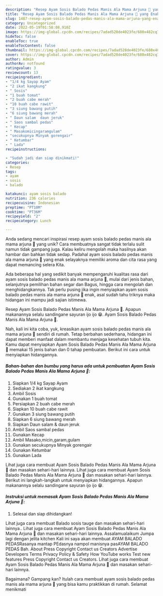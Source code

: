```yaml
---
description: "Resep Ayam Sosis Balado Pedas Manis Ala Mama Arjuna 🍅 yang Enak"
title: "Resep Ayam Sosis Balado Pedas Manis Ala Mama Arjuna 🍅 yang Enak"
slug: 1487-resep-ayam-sosis-balado-pedas-manis-ala-mama-arjuna-yang-enak
category: Uncategorized
date: 2022-05-19T01:58:08.910Z
image: https://img-global.cpcdn.com/recipes/7adad528de4023fe/680x482cq70/ayam-sosis-balado-pedas-manis-ala-mama-arjuna-foto-resep-utama.jpg
hideToc: false
enableToc: true
enableTocContent: false
thumbnail: https://img-global.cpcdn.com/recipes/7adad528de4023fe/680x482cq70/ayam-sosis-balado-pedas-manis-ala-mama-arjuna-foto-resep-utama.jpg
cover: https://img-global.cpcdn.com/recipes/7adad528de4023fe/680x482cq70/ayam-sosis-balado-pedas-manis-ala-mama-arjuna-foto-resep-utama.jpg
author: Admin
authorAv: notfound
ratingvalue: 3
reviewcount: 13
recipeingredient:
- "1/4 kg Sayap Ayam"
- "2 ikat kangkung"
- " Sosis"
- "1 buah tomat"
- "2 buah cabe merah"
- "10 buah cabe rawit"
- "3 siung bawang putih"
- "6 siung bawang merah"
- " Daun salam  daun jeruk"
- " Saos sambal pedas"
- " Kecap"
- " Masakomicingaramgulam"
- "secukupnya Minyak gorengair"
- " Ketumbar"
- " Lada"
recipeinstructions:

- "Sudah jadi dan siap dinikmati!"
categories:
- Resep
tags:
- ayam
- sosis
- balado

katakunci: ayam sosis balado 
nutrition: 236 calories
recipecuisine: Indonesian
preptime: "PT10M"
cooktime: "PT36M"
recipeyield: "2"
recipecategory: Lunch

---
```





Anda sedang mencari inspirasi resep ayam sosis balado pedas manis ala mama arjuna 🍅 yang unik? Cara membuatnya sangat tidak terlalu sulit namun tidak gampang juga. Kalau keliru mengolah maka hasilnya akan hambar dan bahkan tidak sedap. Padahal ayam sosis balado pedas manis ala mama arjuna 🍅 yang enak selayaknya memiliki aroma dan cita rasa yang dapat memancing selera Kita.





Ada beberapa hal yang sedikit banyak mempengaruhi kualitas rasa dari ayam sosis balado pedas manis ala mama arjuna 🍅, mulai dari jenis bahan, selanjutnya pemilihan bahan segar dan Bagus, hingga cara mengolah dan menghidangkannya. Tak perlu pusing jika ingin menyiapkan ayam sosis balado pedas manis ala mama arjuna 🍅 enak,      asal sudah tahu triknya maka hidangan ini mampu jadi sajian istimewa.














Resep Ayam Sosis Balado Pedas Manis Ala Mama Arjuna 🍅. Apapun makanannya selalu sandingane sayuran ijo ijo 😁. Ayam Sosis Balado Pedas Manis Ala Mama Arjuna 🍅.






Nah, kali ini kita coba, yuk, kreasikan ayam sosis balado pedas manis ala mama arjuna 🍅 sendiri di rumah. Tetap berbahan sederhana, hidangan ini dapat memberi manfaat dalam membantu menjaga kesehatan tubuh kita. Kamu dapat menyiapkan Ayam Sosis Balado Pedas Manis Ala Mama Arjuna 🍅 memakai 15 jenis bahan dan 0 tahap pembuatan. Berikut ini cara untuk menyiapkan hidangannya.

<!--inarticleads1-->

##### Bahan-bahan dan bumbu yang harus ada untuk pembuatan Ayam Sosis Balado Pedas Manis Ala Mama Arjuna 🍅:

1. Siapkan 1/4 kg Sayap Ayam
1. Sediakan 2 ikat kangkung
1. Ambil  Sosis
1. Gunakan 1 buah tomat
1. Persiapkan 2 buah cabe merah
1. Siapkan 10 buah cabe rawit
1. Gunakan 3 siung bawang putih
1. Siapkan 6 siung bawang merah
1. Siapkan  Daun salam &amp; daun jeruk
1. Ambil  Saos sambal pedas
1. Gunakan  Kecap
1. Ambil  Masako,micin,garam,gulam
1. Gunakan secukupnya Minyak gorengair
1. Gunakan  Ketumbar
1. Gunakan  Lada


Lihat juga cara membuat Ayam Sosis Balado Pedas Manis Ala Mama Arjuna 🍅 dan masakan sehari-hari lainnya. Lihat juga cara membuat Ayam Sosis Balado Pedas Manis Ala Mama Arjuna 🍅 dan masakan sehari-hari lainnya. Berikut ini langkah-langkah untuk menyiapkan hidangannya. Apapun makanannya selalu sandingane sayuran ijo ijo 😁. 

<!--inarticleads2-->

##### Instruksi untuk memasak Ayam Sosis Balado Pedas Manis Ala Mama Arjuna 🍅:


1. Selesai dan siap dihidangkan!

Lihat juga cara membuat Balado sosis tauge dan masakan sehari-hari lainnya.. Lihat juga cara membuat Ayam Sosis Balado Pedas Manis Ala Mama Arjuna 🍅 dan masakan sehari-hari lainnya. Assalamualaikum Jumpa lagi dengan jelita kitchen Kali ini saya akan membuat AYAM BALADO PEDASRasanya mantap PEdasnya nampol manisnya pasAYAM BALADO PEDAS Bah. About Press Copyright Contact us Creators Advertise Developers Terms Privacy Policy &amp; Safety How YouTube works Test new features Press Copyright Contact us Creators. Lihat juga cara membuat Ayam Sosis Balado Pedas Manis Ala Mama Arjuna 🍅 dan masakan sehari-hari lainnya. 

Bagaimana? Gampang kan? Itulah cara membuat ayam sosis balado pedas manis ala mama arjuna 🍅 yang bisa kamu praktikkan di rumah. Selamat menikmati
